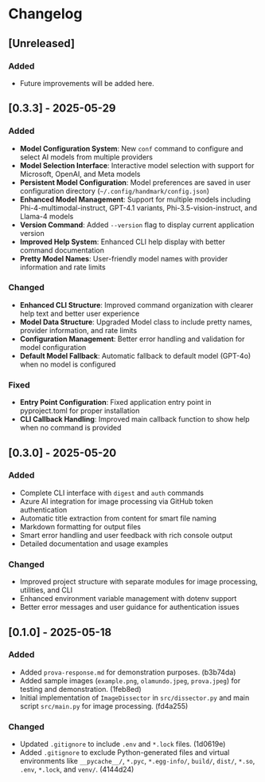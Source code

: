 # Changelog

## [Unreleased]

### Added

- Future improvements will be added here.

## [0.3.3] - 2025-05-29

### Added

- **Model Configuration System**: New `conf` command to configure and select AI models from multiple providers
- **Model Selection Interface**: Interactive model selection with support for Microsoft, OpenAI, and Meta models
- **Persistent Model Configuration**: Model preferences are saved in user configuration directory (`~/.config/handmark/config.json`)
- **Enhanced Model Management**: Support for multiple models including Phi-4-multimodal-instruct, GPT-4.1 variants, Phi-3.5-vision-instruct, and Llama-4 models
- **Version Command**: Added `--version` flag to display current application version
- **Improved Help System**: Enhanced CLI help display with better command documentation
- **Pretty Model Names**: User-friendly model names with provider information and rate limits

### Changed

- **Enhanced CLI Structure**: Improved command organization with clearer help text and better user experience
- **Model Data Structure**: Upgraded Model class to include pretty names, provider information, and rate limits
- **Configuration Management**: Better error handling and validation for model configuration
- **Default Model Fallback**: Automatic fallback to default model (GPT-4o) when no model is configured

### Fixed

- **Entry Point Configuration**: Fixed application entry point in pyproject.toml for proper installation
- **CLI Callback Handling**: Improved main callback function to show help when no command is provided

## [0.3.0] - 2025-05-20

### Added

- Complete CLI interface with `digest` and `auth` commands
- Azure AI integration for image processing via GitHub token authentication
- Automatic title extraction from content for smart file naming
- Markdown formatting for output files
- Smart error handling and user feedback with rich console output
- Detailed documentation and usage examples

### Changed

- Improved project structure with separate modules for image processing, utilities, and CLI
- Enhanced environment variable management with dotenv support
- Better error messages and user guidance for authentication issues

## [0.1.0] - 2025-05-18

### Added

- Added `prova-response.md` for demonstration purposes. (b3b74da)
- Added sample images (`example.png`, `olamundo.jpeg`, `prova.jpeg`) for testing and demonstration. (1feb8ed)
- Initial implementation of `ImageDissector` in `src/dissector.py` and main script `src/main.py` for image processing. (fd4a255)

### Changed

- Updated `.gitignore` to include `.env` and `*.lock` files. (1d0619e)
- Added `.gitignore` to exclude Python-generated files and virtual environments like `__pycache__/`, `*.pyc`, `*.egg-info/`, `build/`, `dist/`, `*.so`, `.env`, `*.lock`, and `venv/`. (4144d24)
